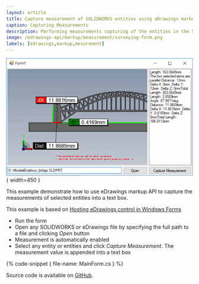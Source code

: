 ```yaml
---
layout: article
title: Capture measurement of SOLIDWORKS entities using eDrawings markup API
caption: Capturing Measurements
description: Performing measurements capturing of the entities in the SOLIDWORKS model into a text box using eDrawings markup API
image: /edrawings-api/markup/measurement/surveying-form.png
labels: [edrawings,markup,mesurement]
---
```

![Measurement captured in the text box](surveying-form.png){ width=450 }

This example demonstrate how to use eDrawings markup API to capture the measurements of selected entities into a text box.

This example is based on [Hosting eDrawings control in Windows Forms](/edrawings-api/gettings-started/winforms/)

* Run the form
* Open any SOLIDWORKS or eDrawings file by specifying the full path to a file and clicking *Open* button
* Measurement is automatically enabled
* Select any entity or entities and click *Capture Measurement*. The measurement value is appended into a text box

{% code-snippet { file-name: MainForm.cs } %}

Source code is available on [GitHub](https://github.com/codestackdev/solidworks-api-examples/tree/master/edrawings-api/MeasurementSurveying).
